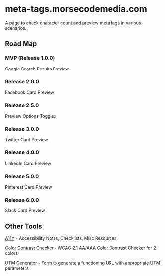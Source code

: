 # meta-tags.morsecodemedia.com
A page to check character count and preview meta tags in various scenarios.

## Road Map
### MVP (Release 1.0.0)
Google Search Results Preview
### Release 2.0.0
Facebook Card Preview
### Release 2.5.0
Preview Options Toggles
### Release 3.0.0
Twitter Card Preview
### Release 4.0.0
LinkedIn Card Preview
### Release 5.0.0
Pinterest Card Preview
### Release 6.0.0
Slack Card Preview

## Other Tools
[A11Y](https://a11y.morsecodemedia.com/) - Accessibility Notes, Checklists, Misc Resources

[Color Contrast Checker](https://ccc.morsecodemedia.com/) - WCAG 2.1 AA/AAA Color Contrast Checker for 2 colors

[UTM Generator](https://utm-generator.morsecodemedia.com/) - Form to generate a functioning URL with appropriate UTM parameters